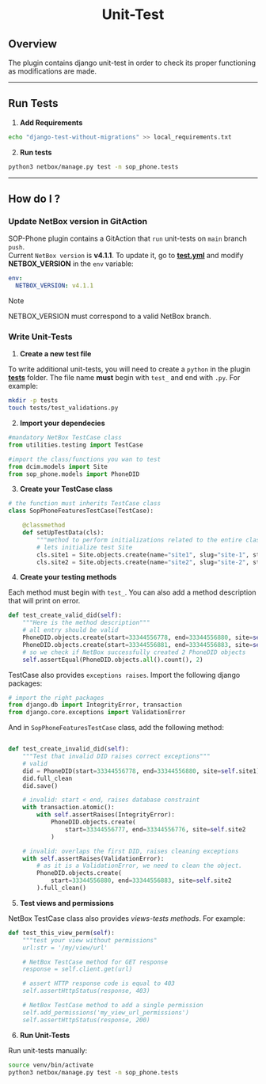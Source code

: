 <h1 align="center">
    Unit-Test<br>
</h1>

## Overview

The plugin contains django unit-test in order to check its proper functioning as modifications are made.

---

## Run Tests

1. **Add Requirements**

```bash
echo "django-test-without-migrations" >> local_requirements.txt
```

2. **Run tests**

```bash
python3 netbox/manage.py test -n sop_phone.tests
```

---

## How do I ?

### Update NetBox version in GitAction

SOP-Phone plugin contains a GitAction that `run` unit-tests on `main` branch `push`.<br>
Current `NetBox version` is **v4.1.1**. To update it, go to [**test.yml**](/.github/workflows/test.yml) and modify **NETBOX_VERSION** in the `env` variable:<br>

```yaml
env:
  NETBOX_VERSION: v4.1.1
```

> [!NOTE]
> NETBOX_VERSION must correspond to a valid NetBox branch.

### Write Unit-Tests

1. **Create a new test file**

To write additional unit-tests, you will need to create a `python` in the plugin [**tests**](/sop_phone/tests) folder. The file name **must** begin with `test_` and end with `.py`.
For example:

```bash
mkdir -p tests
touch tests/test_validations.py
```

2. **Import your dependecies**

```python
#mandatory NetBox TestCase class
from utilities.testing import TestCase

#import the class/functions you wan to test
from dcim.models import Site
from sop_phone.models import PhoneDID

```

3. **Create your TestCase class**

```python
# the function must inherits TestCase class
class SopPhoneFeaturesTestCase(TestCase):

    @classmethod
    def setUpTestData(cls):
        """method to perform initializations related to the entire class"""
        # lets initialize test Site
        cls.site1 = Site.objects.create(name="site1", slug="site-1", status="active")
        cls.site2 = Site.objects.create(name="site2", slug="site-2", status="inactive")

```

4. **Create your testing methods**

Each method must begin with `test_`. You can also add a method description that will print on error.

```python
def test_create_valid_did(self):
    """Here is the method description"""
    # all entry should be valid
    PhoneDID.objects.create(start=33344556778, end=33344556880, site=self.site1)
    PhoneDID.objects.create(start=33344556881, end=33344556883, site=self.site2)
    # so we check if NetBox successfully created 2 PhoneDID objects
    self.assertEqual(PhoneDID.objects.all().count(), 2)
```

TestCase also provides `exceptions raises`. Import the following django packages:

```python
# import the right packages
from django.db import IntegrityError, transaction
from django.core.exceptions import ValidationError
```

And in `SopPhoneFeaturesTestCase` class, add the following method:

```python

def test_create_invalid_did(self):
    """Test that invalid DID raises correct exceptions"""
    # valid
    did = PhoneDID(start=33344556778, end=33344556880, site=self.site1)
    did.full_clean
    did.save()

    # invalid: start < end, raises database constraint
    with transaction.atomic():
        with self.assertRaises(IntegrityError):
            PhoneDID.objects.create(
                start=33344556777, end=33344556776, site=self.site2
            )

    # invalid: overlaps the first DID, raises cleaning exceptions
    with self.assertRaises(ValidationError):
        # as it is a ValidationError, we need to clean the object.
        PhoneDID.objects.create(
            start=33344556880, end=33344556883, site=self.site2
        ).full_clean()
```

5. **Test views and permissions**

NetBox TestCase class also provides _views-tests methods_. For example:

```python
def test_this_view_perm(self):
    """test your view without permissions"
    url:str = '/my/view/url'

    # NetBox TestCase method for GET response
    response = self.client.get(url)

    # assert HTTP response code is equal to 403
    self.assertHttpStatus(response, 403)

    # NetBox TestCase method to add a single permission
    self.add_permissions('my_view_url_permissions')
    self.assertHttpStatus(response, 200)

```

6. **Run Unit-Tests**

Run unit-tests manually:

```bash
source venv/bin/activate
python3 netbox/manage.py test -n sop_phone.tests
```

